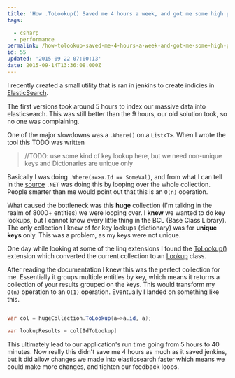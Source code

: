 ```yaml
---
title: 'How .ToLookup() Saved me 4 hours a week, and got me some high praise from my boss'
tags:

  - csharp
  - performance
permalink: /how-tolookup-saved-me-4-hours-a-week-and-got-me-some-high-praise-from-my-boss/
id: 55
updated: '2015-09-22 07:00:13'
date: 2015-09-14T13:36:08.000Z
---
```


I recently created a small utility that is ran in jenkins to create indicies in [ElasticSearch](https://www.elastic.co/webinars/get-started-with-elasticsearch?elektra=home&storm=banner).

The first versions took around 5 hours to index our massive data into elasticsearch. This was still better than the 9 hours, our old solution took, so no one was complaining.

One of the major slowdowns was a `.Where()` on a `List<T>`. When I wrote the tool this TODO was written

>//TODO: use some kind of key lookup here, but we need non-unique keys and Dictionaries are unique only
<!-- more -->
Basically I was doing `.Where(a=>a.Id == SomeVal)`, and from what I can tell in the [source](http://referencesource.microsoft.com/#System.Core/System/Linq/Enumerable.cs,141) `.NET` was doing this by looping over the whole collection. People smarter than me would point out that this is an `O(n)` operation.

What caused the bottleneck was this **huge** collection (I'm talking in the realm of 8000+ entities) we were looping over. I **knew** we wanted to do key lookups, but I cannot know every little thing in the BCL (Base Class Library). The only collection I knew of for key lookups (dictionary) was for **unique keys** only. This was a problem, as my keys were not unique.

One day while looking at some of the linq extensions I found the [ToLookup()](https://msdn.microsoft.com/en-us/library/system.linq.enumerable.tolookup(v=vs.90).aspx) extension which converted the current collection to an [Lookup](https://msdn.microsoft.com/en-us/library/bb460184(v=vs.90).aspx) class.

After reading the documentation I knew this was the perfect collection for me. Essentially it groups multiple entities by key, which means it returns a collection of your results grouped on the keys. This would transform my `O(n)` operation to an `O(1)` operation. Eventually I landed on something like this.

```csharp

var col = hugeCollection.ToLookup(a=>a.id, a);

var lookupResults = col[IdToLookup]

```

This ultimately lead to our application's run time going from 5 hours to 40 minutes. Now really this didn't save me 4 hours as much as it saved jenkins, but it did allow changes we made into elasticsearch faster which means we could make more changes, and tighten our feedback loops.
